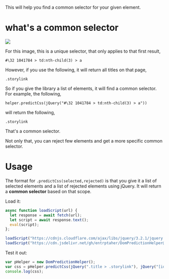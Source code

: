 This will help you find a common selector for your given element.

# what's a common selector
![](http://i.imgur.com/9txG5YT.png)

For this image, this is a unique selector, that only applies to that first result,

```
#\32 1041784 > td:nth-child(3) > a
```

However, if you use the following, it will return all titles on that page,
```
.storylink
```

So if you give the library a list of elements, it will find a common selector. For example, the following,

```
helper.predictCss(jQuery("#\32 1041784 > td:nth-child(3) > a"))
```

will return the following,
```
.storylink
```

That's a common selector.

Not only that, you can reject few elements and get a more specific common selector.

# Usage
The format for `.predictCss(selected,rejected)` is that you give it a list of selected elements and a list of rejected elements using jQuery. It will return a **common selector** based on that scope.

Load it:
```js
async function loadScript(url) {
  let response = await fetch(url);
  let script = await response.text();
  eval(script);
};

loadScript("https://cdnjs.cloudflare.com/ajax/libs/jquery/3.2.1/jquery.min.js");
loadScript("https://cdn.jsdelivr.net/gh/entrptaher/DomPredictionHelper@102b3cdd/build/dom.js");
```

Test it out:
```js
var pHelper = new DomPredictionHelper();
var css = pHelper.predictCss(jQuery(".title > .storylink"), jQuery("[id=\"15781883\"]"))
console.log(css);
```
